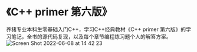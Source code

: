 # 《C++ primer 第六版》
养猪专业本科生零基础入门C++，学习C++经典教材《C++ primer 第六版》的学习笔记，全书的源代码复现，以及每个章节编程练习题个人的解答方案。
![Screen Shot 2022-06-08 at 14 42 23](https://user-images.githubusercontent.com/100831951/172549379-a0ded7e9-52c4-4c24-a838-333b9b41f451.png)
